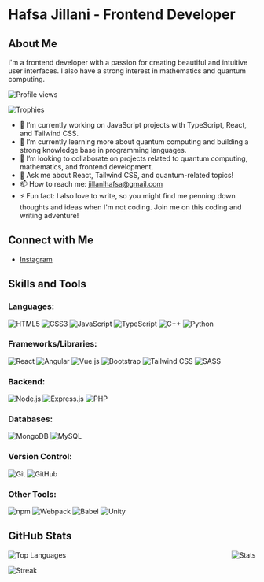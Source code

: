 # Hafsa Jillani - Frontend Developer

## About Me

I'm a frontend developer with a passion for creating beautiful and intuitive user interfaces. I also have a strong interest in mathematics and quantum computing.

![Profile views](https://komarev.com/ghpvc/?username=hafsajillani&label=Profile%20views&color=0e75b6&style=flat)

![Trophies](https://github-profile-trophy.vercel.app/?username=hafsajillani)

- 🔭 I’m currently working on JavaScript projects with TypeScript, React, and Tailwind CSS.
- 🌱 I’m currently learning more about quantum computing and building a strong knowledge base in programming languages.
- 👯 I’m looking to collaborate on projects related to quantum computing, mathematics, and frontend development.
- 💬 Ask me about React, Tailwind CSS, and quantum-related topics!
- 📫 How to reach me: [jillanihafsa@gmail.com](mailto:jillanihafsa@gmail.com)
- ⚡ Fun fact: I also love to write, so you might find me penning down thoughts and ideas when I'm not coding. Join me on this coding and writing adventure!

## Connect with Me

- [Instagram](https://instagram.com/hafsa.jillani)

## Skills and Tools

### Languages:

![HTML5](https://img.shields.io/badge/-HTML5-E34F26?style=flat&logo=html5&logoColor=white)
![CSS3](https://img.shields.io/badge/-CSS3-1572B6?style=flat&logo=css3&logoColor=white)
![JavaScript](https://img.shields.io/badge/-JavaScript-F7DF1E?style=flat&logo=javascript&logoColor=black)
![TypeScript](https://img.shields.io/badge/-TypeScript-007ACC?style=flat&logo=typescript&logoColor=white)
![C++](https://img.shields.io/badge/-C++-00599C?style=flat&logo=c%2B%2B&logoColor=white)
![Python](https://img.shields.io/badge/-Python-3776AB?style=flat&logo=python&logoColor=white)

### Frameworks/Libraries:

![React](https://img.shields.io/badge/-React-61DAFB?style=flat&logo=react&logoColor=white)
![Angular](https://img.shields.io/badge/-Angular-DD0031?style=flat&logo=angular&logoColor=white)
![Vue.js](https://img.shields.io/badge/-Vue.js-4FC08D?style=flat&logo=vue.js&logoColor=white)
![Bootstrap](https://img.shields.io/badge/-Bootstrap-563D7C?style=flat&logo=bootstrap&logoColor=white)
![Tailwind CSS](https://img.shields.io/badge/-Tailwind%20CSS-38B2AC?style=flat&logo=tailwind-css&logoColor=white)
![SASS](https://img.shields.io/badge/-SASS-CC6699?style=flat&logo=sass&logoColor=white)

### Backend:

![Node.js](https://img.shields.io/badge/-Node.js-339933?style=flat&logo=node.js&logoColor=white)
![Express.js](https://img.shields.io/badge/-Express.js-000000?style=flat&logo=express&logoColor=white)
![PHP](https://img.shields.io/badge/-PHP-777BB4?style=flat&logo=php&logoColor=white)

### Databases:

![MongoDB](https://img.shields.io/badge/-MongoDB-47A248?style=flat&logo=mongodb&logoColor=white)
![MySQL](https://img.shields.io/badge/-MySQL-4479A1?style=flat&logo=mysql&logoColor=white)

### Version Control:

![Git](https://img.shields.io/badge/-Git-F05032?style=flat&logo=git&logoColor=white)
![GitHub](https://img.shields.io/badge/-GitHub-181717?style=flat&logo=github&logoColor=white)

### Other Tools:

![npm](https://img.shields.io/badge/-npm-CB3837?style=flat&logo=npm&logoColor=white)
![Webpack](https://img.shields.io/badge/-Webpack-8DD6F9?style=flat&logo=webpack&logoColor=black)
![Babel](https://img.shields.io/badge/-Babel-F9DC3E?style=flat&logo=babel&logoColor=black)
![Unity](https://img.shields.io/badge/-Unity-000000?style=flat&logo=unity&logoColor=white)

## GitHub Stats

<div style="display: flex; justify-content: space-between; align-items: center;">
    <img src="https://github-readme-stats.vercel.app/api/top-langs?username=hafsajillani&show_icons=true&locale=en&layout=compact" alt="Top Languages" />
    <img src="https://github-readme-stats.vercel.app/api?username=hafsajillani&show_icons=true&locale=en" alt="Stats" />
</div>

![Streak](https://github-readme-streak-stats.herokuapp.com/?user=hafsajillani)
